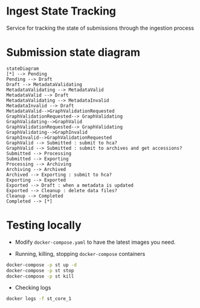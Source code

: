 # Ingest State Tracking

Service for tracking the state of submissions through the ingestion process

# Submission state diagram

```mermaid
stateDiagram
[*] --> Pending
Pending --> Draft
Draft --> MetadataValidating
MetadataValidating --> MetadataValid
MetadataValid --> Draft
MetadataValidating --> MetadataInvalid
MetadataInvalid --> Draft
MetadataValid-->GraphValidationRequested
GraphValidationRequested--> GraphValidating
GraphValidating-->GraphValid
GraphValidationRequested--> GraphValidating
GraphValidating-->GraphInvalid
GraphInvalid-->GraphValidationRequested
GraphValid --> Submitted : submit to hca?
GraphValid --> Submitted : submit to archives and get accessions?
Submitted --> Processing
Submitted --> Exporting
Processing --> Archiving
Archiving --> Archived
Archived --> Exporting : submit to hca?
Exporting --> Exported
Exported --> Draft : when a metadata is updated
Exported --> Cleanup : delete data files?
Cleanup --> Completed
Completed --> [*]
```


# Testing locally

* Modify `docker-compose.yaml` to have the latest images you need.

* Running, killing, stopping `docker-compose` containers
```bash
docker-compose -p st up -d
docker-compose -p st stop
docker-compose -p st kill
```

* Checking logs
```bash
docker logs -f st_core_1 
```